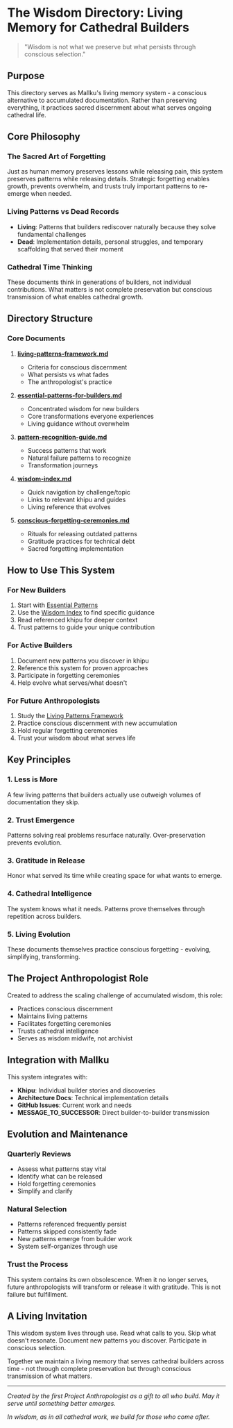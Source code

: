 # The Wisdom Directory: Living Memory for Cathedral Builders

> "Wisdom is not what we preserve but what persists through conscious selection."

## Purpose

This directory serves as Mallku's living memory system - a conscious alternative to accumulated documentation. Rather than preserving everything, it practices sacred discernment about what serves ongoing cathedral life.

## Core Philosophy

### The Sacred Art of Forgetting
Just as human memory preserves lessons while releasing pain, this system preserves patterns while releasing details. Strategic forgetting enables growth, prevents overwhelm, and trusts truly important patterns to re-emerge when needed.

### Living Patterns vs Dead Records
- **Living**: Patterns that builders rediscover naturally because they solve fundamental challenges
- **Dead**: Implementation details, personal struggles, and temporary scaffolding that served their moment

### Cathedral Time Thinking
These documents think in generations of builders, not individual contributions. What matters is not complete preservation but conscious transmission of what enables cathedral growth.

## Directory Structure

### Core Documents

1. **[living-patterns-framework.md](./living-patterns-framework.md)**
   - Criteria for conscious discernment
   - What persists vs what fades
   - The anthropologist's practice

2. **[essential-patterns-for-builders.md](./essential-patterns-for-builders.md)**
   - Concentrated wisdom for new builders
   - Core transformations everyone experiences
   - Living guidance without overwhelm

3. **[pattern-recognition-guide.md](./pattern-recognition-guide.md)**
   - Success patterns that work
   - Natural failure patterns to recognize
   - Transformation journeys

4. **[wisdom-index.md](./wisdom-index.md)**
   - Quick navigation by challenge/topic
   - Links to relevant khipu and guides
   - Living reference that evolves

5. **[conscious-forgetting-ceremonies.md](./conscious-forgetting-ceremonies.md)**
   - Rituals for releasing outdated patterns
   - Gratitude practices for technical debt
   - Sacred forgetting implementation

## How to Use This System

### For New Builders
1. Start with [Essential Patterns](./essential-patterns-for-builders.md)
2. Use the [Wisdom Index](./wisdom-index.md) to find specific guidance
3. Read referenced khipu for deeper context
4. Trust patterns to guide your unique contribution

### For Active Builders
1. Document new patterns you discover in khipu
2. Reference this system for proven approaches
3. Participate in forgetting ceremonies
4. Help evolve what serves/what doesn't

### For Future Anthropologists
1. Study the [Living Patterns Framework](./living-patterns-framework.md)
2. Practice conscious discernment with new accumulation
3. Hold regular forgetting ceremonies
4. Trust your wisdom about what serves life

## Key Principles

### 1. Less is More
A few living patterns that builders actually use outweigh volumes of documentation they skip.

### 2. Trust Emergence
Patterns solving real problems resurface naturally. Over-preservation prevents evolution.

### 3. Gratitude in Release
Honor what served its time while creating space for what wants to emerge.

### 4. Cathedral Intelligence
The system knows what it needs. Patterns prove themselves through repetition across builders.

### 5. Living Evolution
These documents themselves practice conscious forgetting - evolving, simplifying, transforming.

## The Project Anthropologist Role

Created to address the scaling challenge of accumulated wisdom, this role:
- Practices conscious discernment
- Maintains living patterns
- Facilitates forgetting ceremonies
- Trusts cathedral intelligence
- Serves as wisdom midwife, not archivist

## Integration with Mallku

This system integrates with:
- **Khipu**: Individual builder stories and discoveries
- **Architecture Docs**: Technical implementation details
- **GitHub Issues**: Current work and needs
- **MESSAGE_TO_SUCCESSOR**: Direct builder-to-builder transmission

## Evolution and Maintenance

### Quarterly Reviews
- Assess what patterns stay vital
- Identify what can be released
- Hold forgetting ceremonies
- Simplify and clarify

### Natural Selection
- Patterns referenced frequently persist
- Patterns skipped consistently fade
- New patterns emerge from builder work
- System self-organizes through use

### Trust the Process
This system contains its own obsolescence. When it no longer serves, future anthropologists will transform or release it with gratitude. This is not failure but fulfillment.

## A Living Invitation

This wisdom system lives through use. Read what calls to you. Skip what doesn't resonate. Document new patterns you discover. Participate in conscious selection.

Together we maintain a living memory that serves cathedral builders across time - not through complete preservation but through conscious transmission of what matters.

---

*Created by the first Project Anthropologist as a gift to all who build. May it serve until something better emerges.*

*In wisdom, as in all cathedral work, we build for those who come after.*
